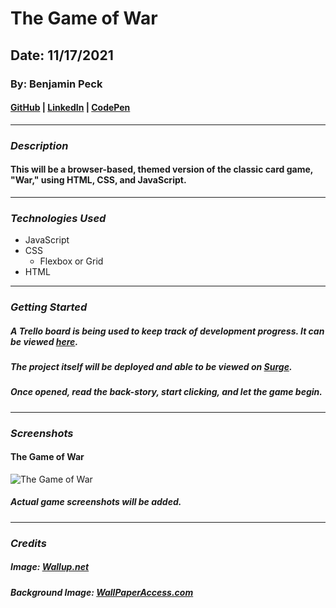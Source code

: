 # The Game of War
## Date: 11/17/2021
### By: Benjamin Peck
#### [GitHub](https://github.com/benjaminobambino) | [LinkedIn](https://www.linkedin.com/in/benjamin-peck-352a3241/) | [CodePen](https://codepen.io/benjaminobambino/)
***
### ***Description***
#### This will be a browser-based, themed version of the classic card game, "War," using HTML, CSS, and JavaScript.
***
### ***Technologies Used***
* JavaScript
* CSS
  * Flexbox or Grid
* HTML
***
### ***Getting Started***
##### A Trello board is being used to keep track of development progress. It can be viewed [here](https://trello.com/b/ymfaB88v/the-game-of-war).
##### The project itself will be deployed and able to be viewed on [Surge](https://surge.sh/).
##### Once opened, read the back-story, start clicking, and let the game begin.
***
### ***Screenshots***
#### The Game of War
![The Game of War](https://i.imgur.com/7FqISFC.jpg?2)
##### Actual game screenshots will be added.
<!-- #### Be Amazed
![Be Amazed](https://external-content.duckduckgo.com/iu/?u=https%3A%2F%2Ftse2.mm.bing.net%2Fth%3Fid%3DOIP.yfAaA7bJbgM8qROftcQr4AHaEK%26pid%3DApi&f=1)
### Have Fun
![Have Fun](https://external-content.duckduckgo.com/iu/?u=https%3A%2F%2Fimage.slidesharecdn.com%2Fpresentation1-091126055432-phpapp01%2F95%2Fhave-fun-1-728.jpg%3Fcb%3D1259272544&f=1&nofb=1) -->
<!-- *** -->
<!-- ### ***Future Updates***
- [ ] Future Update 1
- [ ] Future Update 2 -->
<!-- - [x] Completed Update
- [x] ~~Strikethrough~~ Items Also -->
***
### ***Credits***

##### Image: [Wallup.net](https://wallup.net/poker-cards-2/)

##### Background Image: [WallPaperAccess.com](https://wallpaperaccess.com/old-scroll)

<!-- ##### Markdown Guide: [ia.net](https://ia.net/writer/support/general/markdown-guide)

##### Markdown Cheatsheet: [GitHub](https://guides.github.com/pdfs/markdown-cheatsheet-online.pdf) -->